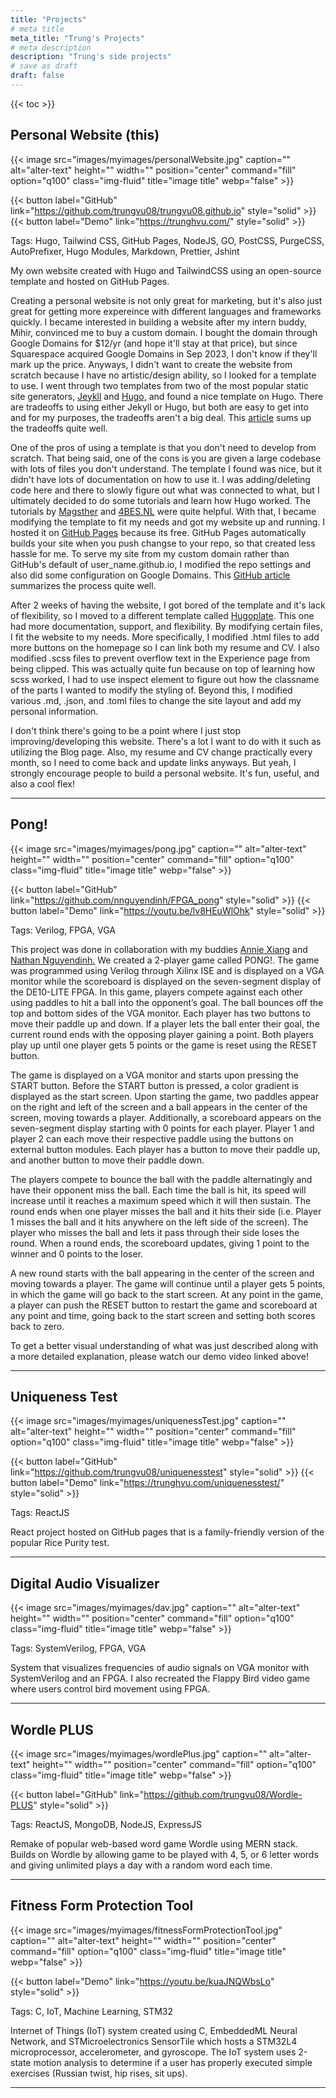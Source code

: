 ```yaml
---
title: "Projects"
# meta title
meta_title: "Trung's Projects"
# meta description
description: "Trung's side projects"
# save as draft
draft: false
---
```


{{< toc >}}

## Personal Website (this)
{{< image src="images/myimages/personalWebsite.jpg" caption="" alt="alter-text" height="" width="" position="center" command="fill" option="q100" class="img-fluid" title="image title"  webp="false" >}}

{{< button label="GitHub" link="https://github.com/trungvu08/trungvu08.github.io" style="solid" >}}
{{< button label="Demo" link="https://trunghvu.com/" style="solid" >}}

Tags: Hugo, Tailwind CSS, GitHub Pages, NodeJS, GO, PostCSS, PurgeCSS, AutoPrefixer, Hugo Modules, Markdown, Prettier, Jshint

My own website created with Hugo and TailwindCSS using an open-source template and hosted on GitHub Pages.

Creating a personal website is not only great for marketing, but it's also just great for getting more expereince with different languages and frameworks quickly. I became interested in building a website after my intern buddy, Mihir, convinced me to buy a custom domain. I bought the domain through Google Domains for $12/yr (and hope it'll stay at that price), but since Squarespace acquired Google Domains in Sep 2023, I don't know if they'll mark up the price. Anyways, I didn't want to create the website from scratch because I have no artistic/design ability, so I looked for a template to use. I went through two templates from two of the most popular static site generators, [Jeykll](https://jekyllrb.com/) and [Hugo,](https://gohugo.io/) and found a nice template on Hugo. There are tradeoffs to using either Jekyll or Hugo, but both are easy to get into and for my purposes, the tradeoffs aren't a big deal. This [article](https://draft.dev/learn/hugo-vs-jekyll) sums up the tradeoffs quite well.

One of the pros of using a template is that you don't need to develop from scratch. That being said, one of the cons is you are given a large codebase with lots of files you don't understand. The template I found was nice, but it didn't have lots of documentation on how to use it. I was adding/deleting code here and there to slowly figure out what was connected to what, but I ultimately decided to do some tutorials and learn how Hugo worked. The tutorials by [Magsther](https://medium.com/@magstherdev/github-pages-hugo-86ae6bcbadd) and [4BES.NL](https://4bes.nl/2021/08/29/create-a-website-with-hugo-and-github-pages/) were quite helpful. With that, I became modifying the template to fit my needs and got my website up and running. I hosted it on [GitHub Pages](https://pages.github.com/) because its free. GitHub Pages automatically builds your site when you push changse to your repo, so that created less hassle for me. To serve my site from my custom domain rather than GitHub's default of user_name.github.io, I modified the repo settings and also did some configuration on Google Domains. This [GitHub article](https://docs.github.com/en/pages/configuring-a-custom-domain-for-your-github-pages-site/managing-a-custom-domain-for-your-github-pages-site) summarizes the process quite well.

After 2 weeks of having the website, I got bored of the template and it's lack of flexibility, so I moved to a different template called [Hugoplate](https://github.com/zeon-studio/hugoplate). This one had more documentation, support, and flexibility. By modifying certain files, I fit the website to my needs. More specifically, I modified .html files to add more buttons on the homepage so I can link both my resume and CV. I also modified .scss files to prevent overflow text in the Experience page from being clipped. This was actually quite fun because on top of learning how scss worked, I had to use inspect element to figure out how the classname of the parts I wanted to modify the styling of. Beyond this, I modified various .md, .json, and .toml files to change the site layout and add my personal information.

I don't think there's going to be a point where I just stop improving/developing this website. There's a lot I want to do with it such as utilizing the Blog page. Also, my resume and CV change practically every month, so I need to come back and update links anyways. But yeah, I strongly encourage people to build a personal website. It's fun, useful, and also a cool flex!

<hr>

## Pong!
{{< image src="images/myimages/pong.jpg" caption="" alt="alter-text" height="" width="" position="center" command="fill" option="q100" class="img-fluid" title="image title"  webp="false" >}}

{{< button label="GitHub" link="https://github.com/nnguyendinh/FPGA_pong" style="solid" >}}
{{< button label="Demo" link="https://youtu.be/lv8HEuWlOhk" style="solid" >}}

Tags: Verilog, FPGA, VGA

This project was done in collaboration with my buddies [Annie Xiang](https://www.linkedin.com/in/anniexiang01/) and [Nathan Nguyendinh.](https://www.linkedin.com/in/nathan-nguyendinh/) We created a 2-player game called PONG!. The game was programmed using Verilog through Xilinx ISE and is displayed on a VGA monitor while the scoreboard is displayed on the seven-segment display of the DE10-LITE FPGA. In this game, players compete against each other using paddles to hit a ball into the opponent’s goal. The ball bounces off the top and bottom sides of the VGA monitor. Each player has two buttons to move their paddle up and down. If a player lets the ball enter their goal, the current round ends with the opposing player gaining a point. Both players play up until one player gets 5 points or the game is reset using the RESET button.

The game is displayed on a VGA monitor and starts upon pressing the START button. Before the START button is pressed, a color gradient is displayed as the start screen. Upon starting the game, two paddles appear on the right and left of the screen and a ball appears in the center of the screen, moving towards a player. Additionally, a scoreboard appears on the seven-segment display starting with 0 points for each player. Player 1 and player 2 can each move their respective paddle using the buttons on external button modules. Each player has a button to move their paddle up, and another button to move their paddle down.

The players compete to bounce the ball with the paddle alternatingly and have their opponent miss the ball. Each time the ball is hit, its speed will increase until it reaches a maximum speed which it will then sustain. The round ends when one player misses the ball and it hits their side (i.e. Player 1 misses the ball and it hits anywhere on the left side of the screen). The player who misses the ball and lets it pass through their side loses the round. When a round ends, the scoreboard updates, giving 1 point to the winner and 0 points to the loser.

A new round starts with the ball appearing in the center of the screen and moving towards a player. The game will continue until a player gets 5 points, in which the game will go back to the start screen. At any point in the game, a player can push the RESET button to restart the game and scoreboard at any point and time, going back to the start screen and setting both scores back to zero.

To get a better visual understanding of what was just described along with a more detailed explanation, please watch our demo video linked above!

<hr>

## Uniqueness Test
{{< image src="images/myimages/uniquenessTest.jpg" caption="" alt="alter-text" height="" width="" position="center" command="fill" option="q100" class="img-fluid" title="image title"  webp="false" >}}

{{< button label="GitHub" link="https://github.com/trungvu08/uniquenesstest" style="solid" >}}
{{< button label="Demo" link="https://trunghvu.com/uniquenesstest/" style="solid" >}}

Tags: ReactJS

React project hosted on GitHub pages that is a family-friendly version of the popular Rice Purity test.
<hr>

## Digital Audio Visualizer
{{< image src="images/myimages/dav.jpg" caption="" alt="alter-text" height="" width="" position="center" command="fill" option="q100" class="img-fluid" title="image title"  webp="false" >}}

<!-- {{< button label="GitHub" link="/" style="solid" >}}
{{< button label="Demo" link="/" style="solid" >}} -->

Tags: SystemVerilog, FPGA, VGA

System that visualizes frequencies of audio signals on VGA monitor with SystemVerilog and an FPGA. I also recreated the Flappy Bird video game where users control bird movement using FPGA.
<hr>

## Wordle PLUS
{{< image src="images/myimages/wordlePlus.jpg" caption="" alt="alter-text" height="" width="" position="center" command="fill" option="q100" class="img-fluid" title="image title"  webp="false" >}}

{{< button label="GitHub" link="https://github.com/trungvu08/Wordle-PLUS" style="solid" >}}
<!-- {{< button label="Demo" link="/" style="solid" >}} -->

Tags: ReactJS, MongoDB, NodeJS, ExpressJS

Remake of popular web-based word game Wordle using MERN stack. Builds on Wordle by allowing game to be played with 4, 5, or 6 letter words and giving unlimited plays a day with a random word each time.
<hr>

## Fitness Form Protection Tool
{{< image src="images/myimages/fitnessFormProtectionTool.jpg" caption="" alt="alter-text" height="" width="" position="center" command="fill" option="q100" class="img-fluid" title="image title"  webp="false" >}}

<!-- {{< button label="GitHub" link="" style="solid" >}} -->
{{< button label="Demo" link="https://youtu.be/kuaJNQWbsLo" style="solid" >}}

Tags: C, IoT, Machine Learning, STM32

Internet of Things (IoT) system created using C, EmbeddedML Neural Network, and STMicroelectronics SensorTile which hosts a STM32L4 microprocessor, accelerometer, and gyroscope. The IoT system uses 2-state motion analysis to determine if a user has properly executed simple exercises (Russian twist, hip rises, sit ups).
<hr>
